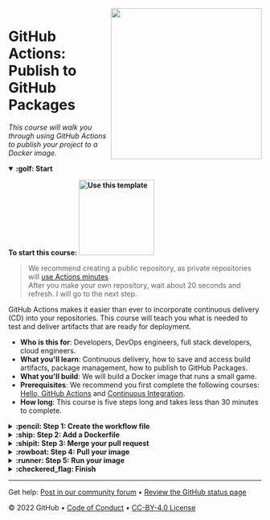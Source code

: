 <!--
  <<< Author notes: Header of the course >>>
  Include a 1280×640 image, course title in sentence case, and a concise description in emphasis.
  In your repository settings: enable template repository, add your 1280×640 social image, auto delete head branches.
  Add your open source license, GitHub uses Creative Commons Attribution 4.0 International.
-->

<img src=https://repository-images.githubusercontent.com/216605017/627c7780-57db-11ea-990b-17c6ffdff523 width=300 align=right>

# GitHub Actions: Publish to GitHub Packages

_This course will walk you through using GitHub Actions to publish your project to a Docker image._

<!--
  <<< Author notes: Start of the course >>>
  Include start button, a note about Actions minutes,
  and tell the learner why they should take the course.
  Each step should be wrapped in <details>/<summary>, with an `id` set.
  The start <details> should have `open` as well.
  Do not use quotes on the <details> tag attributes.
-->

<details id=0 open>
<summary><strong>:golf: Start</strong></summary>

**To start this course: [<img width="150" alt="Use this template" src="https://user-images.githubusercontent.com/1221423/148581131-555c0fb8-5361-4450-a760-75fa6219a2fc.png">](https://github.com/githublearn/publish-packages/generate)**

> We recommend creating a public repository, as private repositories will [use Actions minutes](https://docs.github.com/en/billing/managing-billing-for-github-actions/about-billing-for-github-actions).<br>
> After you make your own repository, wait about 20 seconds and refresh. I will go to the next step.

GitHub Actions makes it easier than ever to incorporate continuous delivery (CD) into your repositories. This course will teach you what is needed to test and deliver artifacts that are ready for deployment.

- **Who is this for**: Developers, DevOps engineers, full stack developers, cloud engineers.
- **What you'll learn**: Continuous delivery, how to save and access build artifacts, package management, how to publish to GitHub Packages.
- **What you'll build**: We will build a Docker image that runs a small game.
- **Prerequisites**: We recommend you first complete the following courses: [Hello, GitHub Actions](https://github.com/githublearn/hello-github-actions) and [Continuous Integration](https://lab.github.com/githublearn/continuous-integration).
- **How long**: This course is five steps long and takes less than 30 minutes to complete.

</details>

<!--
  <<< Author notes: Step 1 >>>
  Choose 3-5 steps for your course.
  The first step is always the hardest, so pick something easy!
  Link to docs.github.com for further explanations.
  Encourage users to open new tabs for steps!
-->

<details id=1>
<summary><strong>:pencil: Step 1: Create the workflow file</strong></summary>

### Welcome to "Publish packages"! :wave:

First, take a moment to examine the image below. It shows the relationship between _continuous integration_, _continuous delivery_ and _continuous deployment_.

![](https://i.imgur.com/xZCkjmU.png)

**Continuous integration** (CI) is a practice where developers integrate tested code into a shared branch several times per day. **Continuous delivery** (CD) is the next phase of **continuous integration** (CI), where we deploy our changes to the world.

[**Docker**](https://www.docker.com/why-docker) is an engine that allows you to run containers.
Containers are packages of software that can run reliably in different environments. Containers include everything needed to run the application. Containers are lightweight in comparison to virtual machines. A **dockerfile** is a text document that contains all the commands and instructions necessary to build a Docker Image. A **Docker image** is an executable package comprised of code, dependancies, libraries, a runtime, environment variables, and configuration files. A **Docker container** is a runtime instance of a Docker Image.

We'll start by creating the workflow file to publish a Docker image to GitHub Packages.

### :keyboard: Activity: Create the workflow file

1. Open a new browser tab, and work on the steps in your second tab while you read the instructions in this tab.
1. Open the pull request I made for you from the `cd` branch.
1. Add a new file at `.github/workflows/publish.yml`.
1. Add the following to the `publish.yml` file:
   ```yml
   name: Publish to Docker
   on:
     push:
       branches:
         - main
   jobs:
     publish:
       runs-on: ubuntu-latest
       steps:
         - uses: actions/checkout@v2
         # Add your test steps here if needed...
         - name: Build container
           uses: docker/build-push-action@v1
           with:
             username: YOURNAME
             password: ${{ secrets.GITHUB_TOKEN }}
             registry: docker.pkg.github.com
             repository: YOURNAME/publish-packages/game
             tag_with_sha: true
   ```
1. Replace `YOURNAME` with your username.
1. Commit your changes.
1. Wait about 20 seconds then refresh this page for the next step.

</details>

<!--
  <<< Author notes: Step 2 >>>
  Start this step by acknowledging the previous step.
  Define terms and link to docs.github.com.
-->

<details id=2>
<summary><strong>:ship: Step 2: Add a Dockerfile</strong></summary>

### You created a publishing workflow! :tada:

We will add a `Dockerfile` in this pull request. The `Dockerfile` contains a set of instructions that get stored in a `Docker Image`. If you'd like, you can [learn more about Dockerfiles](https://docs.docker.com/engine/reference/builder/).

### :keyboard: Activity: Add a Dockerfile

1. In the `cd` branch, create `Dockerfile` at the project root and include:
   ```dockerfile
   FROM nginx:1.17
   COPY . /usr/share/nginx/html
   ```
1. Commit your changes.
1. Wait about 20 seconds then refresh this page for the next step.

</details>

<!--
  <<< Author notes: Step 3 >>>
  Start this step by acknowledging the previous step.
  Define terms and link to docs.github.com.
-->

<details id=3>
<summary><strong>:shipit: Step 3: Merge your pull request</strong></summary>

### Let's get publishing! :heart:

You can now [merge](https://help.github.com/articles/github-glossary/#merge) your pull request!

### :keyboard: Activity: Merge your pull request

1. Click **Merge pull request**.
1. Delete the branch `cd` (optional).
1. Wait about 20 seconds then refresh this page for the next step.

</details>

<!--
  <<< Author notes: Step 4 >>>
  Start this step by acknowledging the previous step.
  Define terms and link to docs.github.com.
-->

<details id=4>
<summary><strong>:rowboat: Step 4: Pull your image</strong></summary>

### Now things are running! :sparkles:

Whoa, now things are running! This may take a few minutes. This might take a tiny amount of time, so grab your popcorn :popcorn: and wait for the build to finish before moving on.

To pull the Docker image, we need to log into Docker first.

Before we can use this Docker image, you will need to generate a [personal access token](https://docs.github.com/en/authentication/keeping-your-account-and-data-secure/creating-a-personal-access-token) that contains the following permissions:

- repo (all)
- write:packages
- read:packages

![screenshot personal access token creation page with boxes for repo (all), write:packages, and read:packages checked](https://i.imgur.com/Ue9BJoV.png)

We will use this token to log in to Docker, and authenticate with the package.

1. Open your terminal (Bash or Git Bash recommended)
1. Use the following command to log in:
    ```
    docker login docker.pkg.github.com -u USERNAME -p TOKEN
    ```
1. Replace `USERNAME` with your GitHub username
1. Replace `TOKEN` with the Personal Access Token you just created
1. Press **Enter**

If everything went well, 🤞 you should see `Login Succeeded` in your terminal.

### :keyboard: Activity: Pull your image

1. Copy and paste the `pull` command from the package instructions into your terminal. It should look something like this:
   - `docker pull docker.pkg.github.com/YOURNAME/js-build/tic-tac-toe:f29`
   ![screenshot of the pull command on the GitHub package page](https://i.imgur.com/pFQgfSZ.png)
1. Press **Enter**.
1. You should see output indicating that the pull was successful, like `Status: Downloaded newer image for docker`.
   ![screenshot of successful Docker image output](https://i.imgur.com/i07kF2J.png)
1. _We can't automatically verify this step for you, so please continue on to the next step below!_

</details>

<!--
  <<< Author notes: Step 5 >>>
  Start this step by acknowledging the previous step.
  Define terms and link to docs.github.com.
-->

<details id=5>
<summary><strong>:runner: Step 5: Run your image</strong></summary>

### Nicely done grabbing your Docker image! :relaxed:

Let's trying running it.

### :keyboard: Activity: Run your image

1. Find your image information by typing `Docker image ls`.
   ![screenshot of output from Docker image ls command: lists docker images, REPOSITORY TAG and docker URL](https://i.imgur.com/UAwRXiq.png)
1. Use the following command to run a container from your image:
   ```
   docker run -d -it --rm -p 8080:80 --name ttt <YOUR_IMAGE_NAME:TAG>
   ```
1. Replace `YOUR_IMAGE_NAME` with your image name under the `REPOSITORY` column.
1. Replace `TAG` with the image tag under the `TAG` column
   ![example of running the docker command listed above](https://i.imgur.com/hr6N9nk.png)
1. Press **Enter**.
1. If everything went well, you will see hash value as output on your screen.
1. _We can't automatically verify this step for you, so please continue on to the next step below!_

</details>

<!--
  <<< Author notes: Finish >>>
  Review what we learned, ask for feedback, provide next steps.
-->

<details id=X>
<summary><strong>:checkered_flag: Finish</strong></summary>

### Congratulations friend, you've completed this course!

<img src=https://octodex.github.com/images/collabocats.jpg alt=celebrate width=300 align=right>

Here's a recap of all the tasks you've accomplished in your repository:

- You wrote a workflow that sends a code through a continuous delivery pipeline.
- You built a fully deployable artifact.
- You did so using GitHub Actions and GitHub Packages!

### What's next?

- Publish your own packages from your projects.
- We'd love to hear what you thought of this course [in our community forum](https://github.community/c/education/github-learning-lab/34).
- [Take another GitHub Learn course](https://github.com/githublearn).
- [Read the GitHub Getting Started docs](https://docs.github.com/en/get-started).
- To find projects to contribute to, check out [GitHub Explore](https://github.com/explore).

</details>

<!--
  <<< Author notes: Footer >>>
  Add a link to get support, GitHub status page, code of conduct, license link.
-->

---

Get help: [Post in our community forum](https://github.community/c/education/github-learning-lab/34) &bull; [Review the GitHub status page](https://www.githubstatus.com/)

&copy; 2022 GitHub &bull; [Code of Conduct](https://www.contributor-covenant.org/version/2/1/code_of_conduct/code_of_conduct.md) &bull; [CC-BY-4.0 License](https://creativecommons.org/licenses/by/4.0/legalcode)

